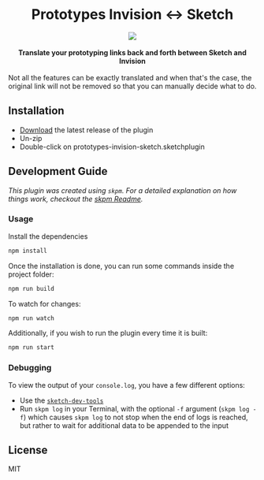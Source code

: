 <h1 align="center">Prototypes Invision ↔︎ Sketch</h1>

<div align="center">
  <img src="https://github.com/mathieudutour/prototypes-invision-sketch/blob/master/assets/icon.png?raw=true" />
</div>
<br />
<div align="center">
  <strong>Translate your prototyping links back and forth between Sketch and Invision</strong>
</div>
<br />
Not all the features can be exactly translated and when that's the case, the original link will not be removed so that you can manually decide what to do.

## Installation

- [Download](../../releases/latest/download/prototypes-invision-sketch.sketchplugin.zip) the latest release of the plugin
- Un-zip
- Double-click on prototypes-invision-sketch.sketchplugin

## Development Guide

_This plugin was created using `skpm`. For a detailed explanation on how things work, checkout the [skpm Readme](https://github.com/skpm/skpm/blob/master/README.md)._

### Usage

Install the dependencies

```bash
npm install
```

Once the installation is done, you can run some commands inside the project folder:

```bash
npm run build
```

To watch for changes:

```bash
npm run watch
```

Additionally, if you wish to run the plugin every time it is built:

```bash
npm run start
```

### Debugging

To view the output of your `console.log`, you have a few different options:

- Use the [`sketch-dev-tools`](https://github.com/skpm/sketch-dev-tools)
- Run `skpm log` in your Terminal, with the optional `-f` argument (`skpm log -f`) which causes `skpm log` to not stop when the end of logs is reached, but rather to wait for additional data to be appended to the input

## License

MIT
